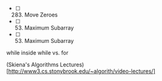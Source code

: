 - [ ] 283. Move Zeroes
- [ ] 53. Maximum Subarray
- [ ] 53. Maximum Subarray


while inside while vs. for 

(Skiena's Algorithms Lectures)[http://www3.cs.stonybrook.edu/~algorith/video-lectures/]